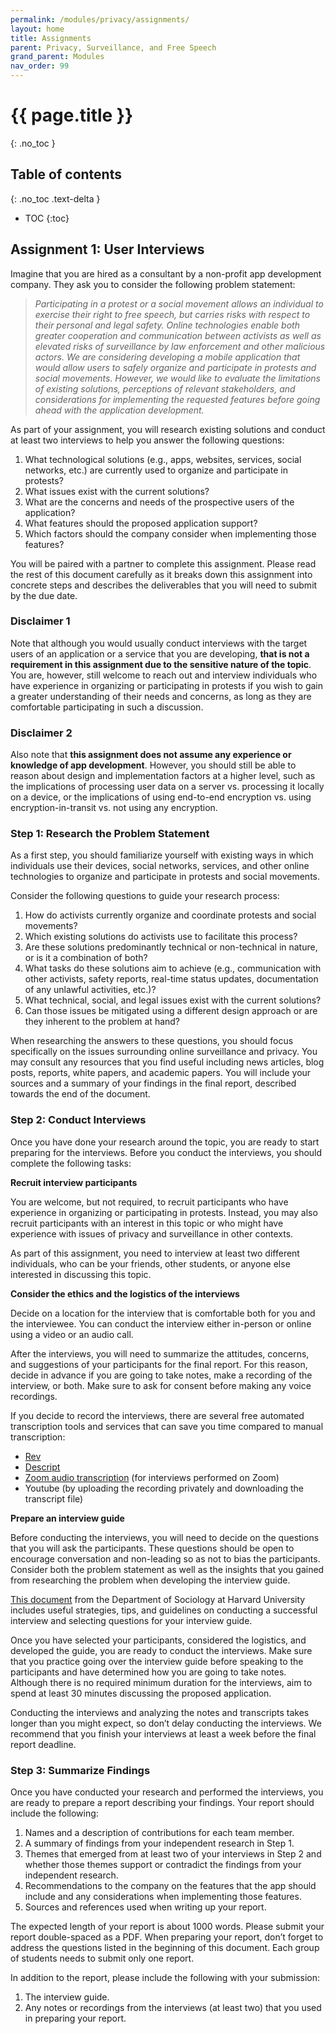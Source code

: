 ```yaml
---
permalink: /modules/privacy/assignments/
layout: home
title: Assignments
parent: Privacy, Surveillance, and Free Speech
grand_parent: Modules
nav_order: 99
---
```


# {{ page.title }}
{: .no_toc }

## Table of contents
{: .no_toc .text-delta }

- TOC
{:toc}

## Assignment 1: User Interviews
Imagine that you are hired as a consultant by a non-profit app development company. They ask you to consider the following problem statement:

>*Participating in a protest or a social movement allows an individual to exercise their right to free speech, but carries risks with respect to their personal and legal safety. Online technologies enable both greater cooperation and communication between activists as well as elevated risks of surveillance by law enforcement and other malicious actors. We are considering developing a mobile application that would allow users to safely organize and participate in protests and social movements. However, we would like to evaluate the limitations of existing solutions, perceptions of relevant stakeholders, and considerations for implementing the requested features before going ahead with the application development.*

As part of your assignment, you will research existing solutions and conduct at least two interviews to help you answer the following questions:

1. What technological solutions (e.g., apps, websites, services, social networks, etc.) are currently used to organize and participate in protests?
2. What issues exist with the current solutions?
3. What are the concerns and needs of the prospective users of the application?
4. What features should the proposed application support?
5. Which factors should the company consider when implementing those features? 

You will be paired with a partner to complete this assignment. Please read the rest of this document carefully as it breaks down this assignment into concrete steps and describes the deliverables that you will need to submit by the due date.

### Disclaimer 1
Note that although you would usually conduct interviews with the target users of an application or a service that you are developing, **that is not a requirement in this assignment due to the sensitive nature of the topic**. You are, however, still welcome to reach out and interview individuals who have experience in organizing or participating in protests if you wish to gain a greater understanding of their needs and concerns, as long as they are comfortable participating in such a discussion.

### Disclaimer 2
Also note that **this assignment does not assume any experience or knowledge of app development**. However, you should still be able to reason about design and implementation factors at a higher level, such as the implications of processing user data on a server vs. processing it locally on a device, or the implications of using end-to-end encryption vs. using encryption-in-transit vs. not using any encryption. 

### Step 1: Research the Problem Statement

As a first step, you should familiarize yourself with existing ways in which individuals use their devices, social networks, services, and other online technologies to organize and participate in protests and social movements. 

Consider the following questions to guide your research process:

1. How do activists currently organize and coordinate protests and social movements? 
2. Which existing solutions do activists use to facilitate this process? 
3. Are these solutions predominantly technical or non-technical in nature, or is it a combination of both?
4. What tasks do these solutions aim to achieve (e.g., communication with other activists, safety reports, real-time status updates, documentation of any unlawful activities, etc.)?
5. What technical, social, and legal issues exist with the current solutions? 
6. Can those issues be mitigated using a different design approach or are they inherent to the problem at hand?

When researching the answers to these questions, you should focus specifically on the issues surrounding online surveillance and privacy. You may consult any resources that you find useful including news articles, blog posts, reports, white papers, and academic papers. You will include your sources and a summary of your findings in the final report, described towards the end of the document. 

### Step 2: Conduct Interviews

Once you have done your research around the topic, you are ready to start preparing for the interviews. Before you conduct the interviews, you should complete the following tasks:

**Recruit interview participants**

You are welcome, but not required, to recruit participants who have experience in organizing or participating in protests. Instead, you may also recruit participants with an interest in this topic or who might have experience with issues of privacy and surveillance in other contexts. 

As part of this assignment, you need to interview at least two different individuals, who can be your friends, other students, or anyone else interested in discussing this topic. 

**Consider the ethics and the logistics of the interviews**

Decide on a location for the interview that is comfortable both for you and the interviewee. You can conduct the interview either in-person or online using a video or an audio call.

After the interviews, you will need to summarize the attitudes, concerns, and suggestions of your participants for the final report. For this reason, decide in advance if you are going to take notes, make a recording of the interview, or both. Make sure to ask for consent before making any voice recordings.

If you decide to record the interviews, there are several free automated transcription tools and services that can save you time compared to manual transcription:

* [Rev](https://www.rev.com/) 
* [Descript](https://www.descript.com/)
* [Zoom audio transcription](https://support.zoom.us/hc/en-us/articles/115004794983-Using-audio-transcription-for-cloud-recordings-) (for interviews performed on Zoom)
* Youtube (by uploading the recording privately and downloading the transcript file) 

**Prepare an interview guide**

Before conducting the interviews, you will need to decide on the questions that you will ask the participants. These questions should be open to encourage conversation and non-leading so as not to bias the participants. Consider both the problem statement as well as the insights that you gained from researching the problem when developing the interview guide.

[This document](https://sociology.fas.harvard.edu/files/sociology/files/interview_strategies.pdf) from the Department of Sociology at Harvard University includes useful strategies, tips, and guidelines on conducting a successful interview and selecting questions for your interview guide. 

Once you have selected your participants, considered the logistics, and developed the guide, you are ready to conduct the interviews. Make sure that you practice going over the interview guide before speaking to the participants and have determined how you are going to take notes. Although there is no required minimum duration for the interviews, aim to spend at least 30 minutes discussing the proposed application. 

Conducting the interviews and analyzing the notes and transcripts takes longer than you might expect, so don’t delay conducting the interviews. We recommend that you finish your interviews at least a week before the final report deadline.

### Step 3: Summarize Findings

Once you have conducted your research and performed the interviews, you are ready to prepare a report describing your findings. Your report should include the following:

1. Names and a description of contributions for each team member. 
2. A summary of findings from your independent research in Step 1.
3. Themes that emerged from at least two of your interviews in Step 2 and whether those themes support or contradict the findings from your independent research.
4. Recommendations to the company on the features that the app should include and any considerations when implementing those features. 
5. Sources and references used when writing up your report. 

The expected length of your report is about 1000 words. Please submit your report double-spaced as a PDF. When preparing your report, don’t forget to address the questions listed in the beginning of this document. Each group of students needs to submit only one report.

In addition to the report, please include the following with your submission:

1. The interview guide.
2. Any notes or recordings from the interviews (at least two) that you used in preparing your report. 